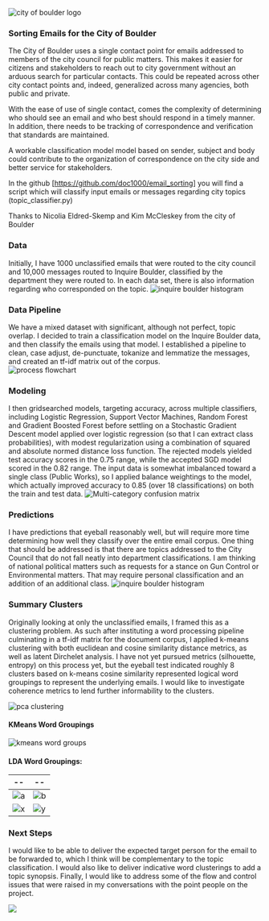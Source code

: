 ![city of boulder logo](images/city-of-boulder-small.png)

### Sorting Emails for the City of Boulder
The City of Boulder uses a single contact point for emails addressed to members of the city council for public matters.  This makes it easier for citizens and stakeholders to reach out to city government without an arduous search for particular contacts.  This could be repeated across other city contact points and, indeed, generalized across many agencies, both public and private.

With the ease of use of single contact, comes the complexity of determining who should see an email and who best should respond in a timely manner.  In addition, there needs to be tracking of correspondence and verification that standards are maintained.

A workable classification model model based on sender, subject and body could contribute to the organization of correspondence on the city side and better service for stakeholders.

In the github [https://github.com/doc1000/email_sorting] you will find a script which will classify input emails or messages regarding city topics (topic_classifier.py)

Thanks to Nicolia Eldred-Skemp and Kim McCleskey from the city of Boulder

### Data
Initially, I have 1000 unclassified emails that were routed to the city council and 10,000 messages routed to Inquire Boulder, classified by the department they were routed to.  In each data set, there is also information regarding who corresponded on the topic.
![inquire boulder histogram](images/inquire_bouilder_topic_histogram.png)

### Data Pipeline
We have a mixed dataset with significant, although not perfect, topic overlap.  I decided to train a classification model on the Inquire Boulder data, and then classify the emails using that model.  I established a pipeline to clean, case adjust, de-punctuate, tokanize and lemmatize the messages, and created an tf-idf matrix out of the corpus.  
![process flowchart](images/process_flowchart_2.png)

### Modeling
I then gridsearched models, targeting accuracy, across multiple classifiers, including Logistic Regression, Support Vector Machines, Random Forest and Gradient Boosted Forest before settling on a Stochastic Gradient Descent model applied over logistic regression (so that I can extract class probabilities), with modest regularization using a combination of squared and absolute normed distance loss function.  The rejected models yielded test accuracy scores in the 0.75 range, while the accepted SGD model scored in the 0.82 range.  The input data is somewhat imbalanced toward a single class (Public Works), so I applied balance weightings to the model, which actually improved accuracy to 0.85 (over 18 classifications) on both the train and test data.
![Multi-category confusion matrix](images/im_so_confusion_matrix.png)

### Predictions
I have predictions that eyeball reasonably well, but will require more time determining how well they classify over the entire email corpus.  One thing that should be addressed is that there are topics addressed to the City Council that do not fall neatly into department classifications.  I am thinking of national political matters such as requests for a stance on Gun Control or Environmental matters.  That may require personal classification and an addition of an additional class.
![inquire boulder histogram](images/email_target_topic_histogram.png)

### Summary Clusters
Originally looking at only the unclassified emails, I framed this as a clustering problem.  As such after instituting a word processing pipeline culminating in a tf-idf matrix for the document corpus, I applied k-means clustering with both euclidean and cosine similarity distance metrics, as well as latent Dirchelet analysis.  I have not yet pursued metrics (silhouette, entropy) on this process yet, but the eyeball test indicated roughly 8 clusters based on k-means cosine similarity represented logical word groupings to represent the underlying emails.  I would like to investigate coherence metrics to lend further informability to the clusters.

![pca clustering](images/pca_3d_titled.png)
#### KMeans Word Groupings
![kmeans word groups](images/Kmeans_3_tf-idf.png)

#### LDA Word Groupings:

|--|--|
|--|--|
|![a](images/word_cloud_flood.png) |![b](images/word_cloud_utility.png) |
|![x](images/word_cloud_weapon.png) |![y](images/word_cloud_rtd.png) |



### Next Steps
I would like to be able to deliver the expected target person for the email to be forwarded to, which I think will be complementary to the topic classification.  I would also like to deliver indicative word clusterings to add a topic synopsis.  Finally, I would like to address some of the flow and control issues that were raised in my conversations with the point people on the project.

![](https://media.giphy.com/media/Cb8uPBOkxpJDi/giphy.gif)
